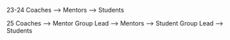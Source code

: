 23-24
Coaches --> Mentors --> Students

25
Coaches --> Mentor Group Lead --> Mentors --> Student Group Lead --> Students